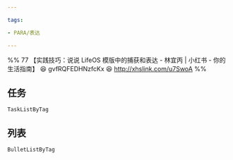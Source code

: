 ```yaml
---

tags:

- PARA/表达

---
```

%% 77 【实践技巧：说说 LifeOS 模版中的捕获和表达 - 林宜丙 | 小红书 - 你的生活指南】 😆 gvfRQFEDHNzfcKx 😆 http://xhslink.com/u7SwoA %%
## 任务

```PeriodicPARA
TaskListByTag
```

  

## 列表

```PeriodicPARA
BulletListByTag
```